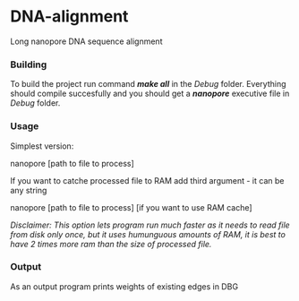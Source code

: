 # DNA-alignment
Long nanopore DNA sequence alignment

### Building
To build the project run command ***make all*** in the *Debug* folder. Everything should compile succesfully and you should get a ***nanopore*** executive file in *Debug* folder.

### Usage
Simplest version:

nanopore \[path to file to process\]

If you want to catche processed file to RAM add third argument - it can be any string

nanopore \[path to file to process\] \[if you want to use RAM cache\]

*Disclaimer: This option lets program run much faster as it needs to read file from disk only once, but it uses humunguous amounts of RAM, it is best to have 2 times more ram than the size of processed file.*

### Output
As an output program prints weights of existing edges in DBG
